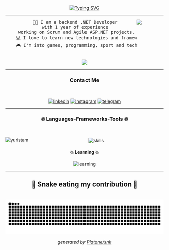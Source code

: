 <!-- Type writer -->
<p align="center">
    <a href="https://git.io/typing-svg">
        <img src="https://readme-typing-svg.herokuapp.com?font=Consolas&weight=300&size=30&duration=4000&pause=2000&color=309AD4&center=true&vCenter=true&random=false&width=550&lines=Hey+%F0%9F%91%8B+What's+up%3F;I'm+a+Fullstack+.NET+developer+%F0%9F%92%BB"
            alt="Typing SVG" />
    </a>
</p>

---

<div align="center">
  
  <img align="right" width="17%" src="https://github.com/Yuristam/Yuristam/assets/109821350/5a4e8098-cb55-483c-990b-5fd2266437bc">

  <!-- Introduction -->
  <pre align="center">
    👨‍💻 I am a backend .NET Developer 
    with 1 year of experience 
    working on Scrum and Agile ASP.NET projects.
    💻 I love to learn new technologies and frameworks.
    🎮 I'm into games, programming, sport and technologies
  </pre>

  <img align="center" width="50" src="https://github.com/Yuristam/Yuristam/assets/109821350/d36d1562-ea6c-4c48-866f-83c9035e5290">

</div>

---

<!-- Contact Me -->
<h3 align="center">Contact Me</h3>

<br />

<p align="center">
    <!-- LinkedIn -->
    <a href="www.linkedin.com/in/asanakunov" target="blank"><img align="center"
            src="https://cdn-icons-png.flaticon.com/256/174/174857.png" alt="linkedin" height="50" width="50" /></a>
    <!-- Instagram -->
    <a href="https://www.instagram.com/_asnkunvyu_?utm_source=qr&igsh=mwz4cm9oywl4agl4ag==" target="blank"><img
            align="center" src="https://images.template.net/76792/Free-Instagram-Icon-Vector.jpg" alt="instagram"
            height="50" width="50" /></a>
    <!-- Telegram -->
    <a href="https://t.me/asana_kun" target="blank"><img align="center"
            src="https://cdn3.iconfinder.com/data/icons/social-media-chamfered-corner/154/telegram-512.png"
            alt="telegram" height="50" width="50" /></a>
</p>

---

<!-- Languages & Tools -->
<div align="center">

  <h3 align="center">🔥 Languages-Frameworks-Tools 🔥</h3>
  <br />

  <!-- GitHub Statistics -->
  <img align="left"
      src="https://github-readme-stats.vercel.app/api/top-langs?username=yuristam&show_icons=true&locale=en&layout=compact"
      alt="yuristam" />

  <img align="center" src="https://github.com/Yuristam/Yuristam/assets/109821350/f2a3e115-7fbb-4086-a2e6-908315ee14b8"
      alt="skills" height="150" />
  <br />
  <h4 align="center">💥 Learning 💥</h4>

  <img align="center" src="https://github.com/Yuristam/Yuristam/assets/109821350/adc63093-7c92-4221-bf67-c27c63a43fae"
      alt="learning" height="65" />

</div>

---

<!-- Snake Game -->
<div align="center">

  <h2>🐍 Snake eating my contribution 🐍</h2>
  <br />
  <picture>
      <source media="(prefers-color-scheme: dark)"
          srcset="https://raw.githubusercontent.com/Yuristam/Yuristam/output/github-contribution-grid-snake-dark.svg">
      <source media="(prefers-color-scheme: light)"
          srcset="https://raw.githubusercontent.com/Yuristam/Yuristam/output/github-contribution-grid-snake.svg">
      <img alt="github contribution grid snake animation"
          src="https://raw.githubusercontent.com/Yuristam/Yuristam/output/github-contribution-grid-snake.svg">
  </picture>

  _generated by [Platane/snk](https://github.com/Platane/snk)_

</div>
